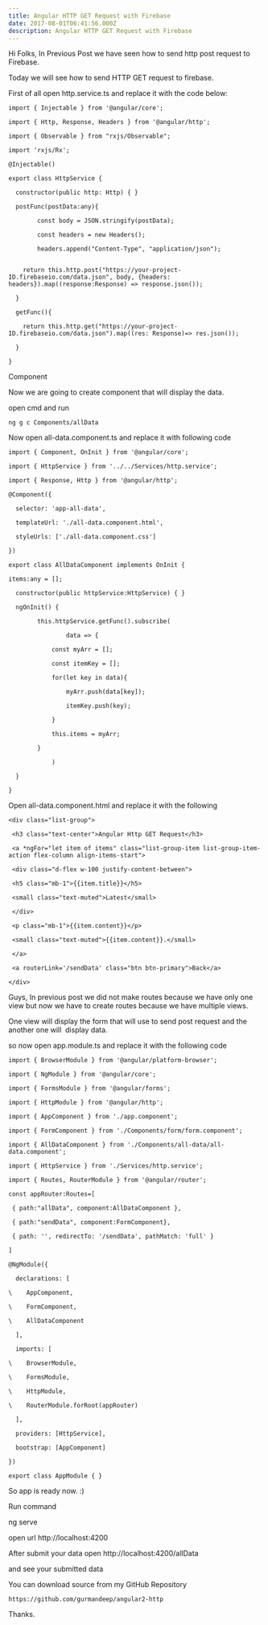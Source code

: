 ```yaml
---
title: Angular HTTP GET Request with Firebase
date: 2017-08-01T06:41:56.000Z
description: Angular HTTP GET Request with Firebase
---
```

Hi Folks, In Previous Post we have seen how to send http post request to Firebase.

Today we will see how to send HTTP GET request to firebase.

First of all open http.service.ts and replace it with the code below:

```
import { Injectable } from '@angular/core';

import { Http, Response, Headers } from '@angular/http';

import { Observable } from "rxjs/Observable";

import 'rxjs/Rx';

@Injectable()

export class HttpService {

  constructor(public http: Http) { }

  postFunc(postData:any){

  		const body = JSON.stringify(postData);

  		const headers = new Headers();

  		headers.append("Content-Type", "application/json");


  	return this.http.post("https://your-project-ID.firebaseio.com/data.json", body, {headers: headers}).map((response:Response) => response.json());

  }

  getFunc(){

  	return this.http.get("https://your-project-ID.firebaseio.com/data.json").map((res: Response)=> res.json());

  }

}
```

Component

Now we are going to create component that will display the data.

open cmd and run

```
ng g c Components/allData
```

Now open all-data.component.ts and replace it with following code

```
import { Component, OnInit } from '@angular/core';
```

```
import { HttpService } from '../../Services/http.service';
```

```
import { Response, Http } from '@angular/http';
```

```
@Component({
```

```
  selector: 'app-all-data',
```

```
  templateUrl: './all-data.component.html',
```

```
  styleUrls: ['./all-data.component.css']
```

```
})
```

```
export class AllDataComponent implements OnInit {
```

```
items:any = [];
```

```
  constructor(public httpService:HttpService) { }
```

```
  ngOnInit() {
```

```
  		this.httpService.getFunc().subscribe(
```

```
  				data => {
```

```
  			const myArr = [];
```

```
  			const itemKey = [];
```

```
  			for(let key in data){
```

```
  				myArr.push(data[key]);
```

```
  				itemKey.push(key);
```

```
  			}
```

```
  			this.items = myArr;
```

```
  		}
```

```
  			)
```

```
  }
```

```
}
```

Open all-data.component.html and replace it with the following

```
<div class="list-group">
```

```
 <h3 class="text-center">Angular Http GET Request</h3>
```

```
 <a *ngFor="let item of items" class="list-group-item list-group-item-action flex-column align-items-start">
```

```
 <div class="d-flex w-100 justify-content-between">
```

```
 <h5 class="mb-1">{{item.title}}</h5>
```

```
 <small class="text-muted">Latest</small>
```

```
 </div>
```

```
 <p class="mb-1">{{item.content}}</p>
```

```
 <small class="text-muted">{{item.content}}.</small>
```

```
 </a>
```

```
 <a routerLink='/sendData' class="btn btn-primary">Back</a>
```

```
</div>
```

Guys, In previous post we did not make routes because we have only one view but now we have to create routes because we have multiple views.

One view will display the form that will use to send post request and the another one will  display data.

so now open app.module.ts and replace it with the following code

```
import { BrowserModule } from '@angular/platform-browser';
```

```
import { NgModule } from '@angular/core';
```

```
import { FormsModule } from '@angular/forms';
```

```
import { HttpModule } from '@angular/http';
```

```
import { AppComponent } from './app.component';
```

```
import { FormComponent } from './Components/form/form.component';
```

```
import { AllDataComponent } from './Components/all-data/all-data.component';
```

```
import { HttpService } from './Services/http.service';
```

```
import { Routes, RouterModule } from '@angular/router';
```

```
const appRouter:Routes=[
```

```
 { path:"allData", component:AllDataComponent },
```

```
 { path:"sendData", component:FormComponent},
```

```
 { path: '', redirectTo: '/sendData', pathMatch: 'full' }
```

```
]
```

```
@NgModule({
```

```
  declarations: [
```

```
\    AppComponent,
```

```
\    FormComponent,
```

```
\    AllDataComponent
```

```
  ],
```

```
  imports: [
```

```
\    BrowserModule,
```

```
\    FormsModule,
```

```
\    HttpModule,
```

```
\    RouterModule.forRoot(appRouter)
```

```
  ],
```

```
  providers: [HttpService],
```

```
  bootstrap: [AppComponent]
```

```
})
```

```
export class AppModule { }
```

So app is ready now. :)

Run command

ng serve

open url http://localhost:4200

After submit your data open http://localhost:4200/allData

and see your submitted data

You can download source from my GitHub Repository

```
https://github.com/gurmandeep/angular2-http
```

Thanks.
